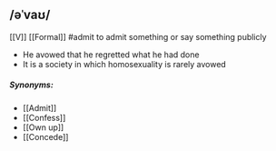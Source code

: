 ## /əˈvaʊ/
[[V]] [[Formal]]
#admit
to admit something or say something publicly

- He avowed that he regretted what he had done
- It is a society in which homosexuality is rarely avowed

##### Synonyms:
- [[Admit]]
- [[Confess]]
- [[Own up]]
- [[Concede]]
